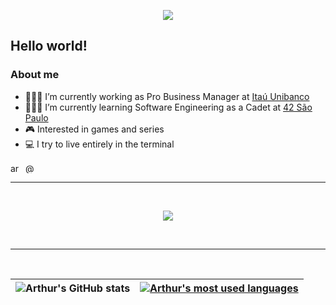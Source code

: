 <p align="center"><img src="https://github.com/arthutl/testimg/blob/master/Captura%20de%20tela%202021-07-08%20002406.png" 
                       
<br />

<h2> Hello world!</h2>

<h3> About me</h3>

   - 👨🏻‍💼 I’m currently working as Pro Business Manager at [Itaú Unibanco](https://www.itau.com.br/empresas)
   - 🧙🏻‍♂️ I’m currently learning Software Engineering as a Cadet at [42 São Paulo](https://www.42sp.org.br/)
   - 🎮 Interested in games and series
   - 💻 I try to live entirely in the terminal<br />

<p align="left">
   <a href="https://linkedin.com/in/arporto-" target="blank"><img align="center" src="https://raw.githubusercontent.com/rahuldkjain/github-profile-readme-generator/master/src/images/icons/Social/linked-in-alt.svg" alt="arporto-" height="16" width="20" /></a>
   <a href="https://medium.com/@arporto-" target="blank"><img align="center" src="https://raw.githubusercontent.com/rahuldkjain/github-profile-readme-generator/master/src/images/icons/Social/medium.svg" alt="@arporto-" height="16" width="20" /></a>
</p>

---

<br />

<p align="center"><img src="https://badge42.herokuapp.com/api/stats/arporto-?cursus=42cursus&privacyEmail=true&privacyName=true"> </p>

<br />

---

<br />

![Arthur's GitHub stats](https://github-readme-stats.vercel.app/api?username=arthutl&show_icons=true&theme=dracula) | [![Arthur's most used languages](https://github-readme-stats.vercel.app/api/top-langs/?username=arthutl&layout=compact&hide_border=true&theme=dracula)](https://github.com/arthutl?tab=repositories) |
|:-:|:-:|
